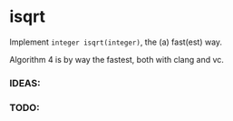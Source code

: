 # isqrt

Implement `integer isqrt(integer)`, the (a) fast(est) way.

Algorithm 4 is by way the fastest, both with clang and vc.

### IDEAS:

### TODO:
